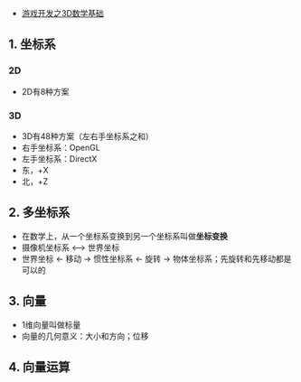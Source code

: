 - [游戏开发之3D数学基础](https://www.bilibili.com/video/BV1ib411K7TK/)

## 1. 坐标系
### 2D
- 2D有8种方案
 
### 3D
- 3D有48种方案（左右手坐标系之和）
- 右手坐标系：OpenGL
- 左手坐标系：DirectX
- 东，+X
- 北，+Z

## 2. 多坐标系
- 在数学上，从一个坐标系变换到另一个坐标系叫做**坐标变换**
- 摄像机坐标系 <--> 世界坐标
- 世界坐标 <- 移动 -> 惯性坐标系 <- 旋转 -> 物体坐标系；先旋转和先移动都是可以的

## 3. 向量
- 1维向量叫做标量
- 向量的几何意义：大小和方向；位移

## 4. 向量运算
